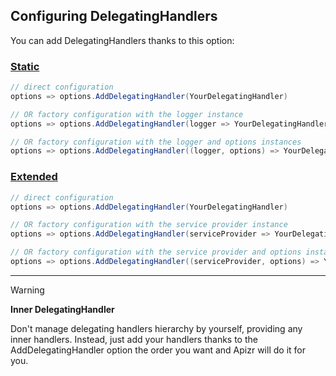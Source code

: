﻿## Configuring DelegatingHandlers

You can add DelegatingHandlers thanks to this option:

### [Static](#tab/tabid-static)

```csharp
// direct configuration
options => options.AddDelegatingHandler(YourDelegatingHandler)

// OR factory configuration with the logger instance
options => options.AddDelegatingHandler(logger => YourDelegatingHandler)

// OR factory configuration with the logger and options instances
options => options.AddDelegatingHandler((logger, options) => YourDelegatingHandler)
```

### [Extended](#tab/tabid-extended)

```csharp
// direct configuration
options => options.AddDelegatingHandler(YourDelegatingHandler)

// OR factory configuration with the service provider instance
options => options.AddDelegatingHandler(serviceProvider => YourDelegatingHandler)

// OR factory configuration with the service provider and options instances
options => options.AddDelegatingHandler((serviceProvider, options) => YourDelegatingHandler)
```

***

>[!WARNING]
>
>**Inner DelegatingHandler**
>
>Don't manage delegating handlers hierarchy by yourself, providing any inner handlers. Instead, just add your handlers thanks to the AddDelegatingHandler option the order you want and Apizr will do it for you.